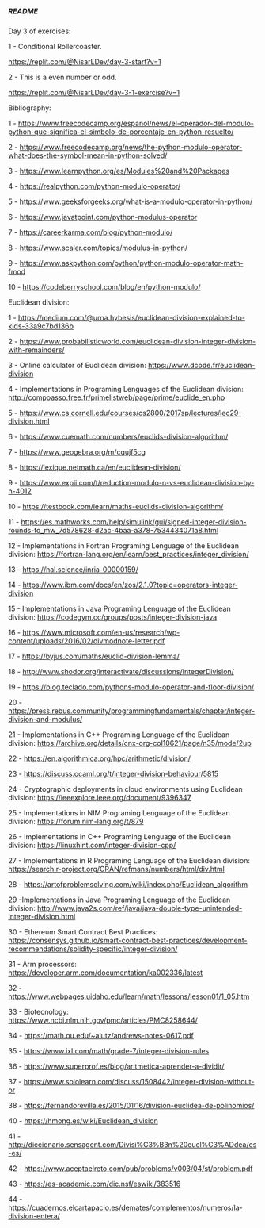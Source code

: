 ##### README


Day 3 of exercises:

1 - Conditional Rollercoaster.

https://replit.com/@NisarLDev/day-3-start?v=1

2 - This is a even number or odd.

https://replit.com/@NisarLDev/day-3-1-exercise?v=1

Bibliography:

1 - https://www.freecodecamp.org/espanol/news/el-operador-del-modulo-python-que-significa-el-simbolo-de-porcentaje-en-python-resuelto/

2 - https://www.freecodecamp.org/news/the-python-modulo-operator-what-does-the-symbol-mean-in-python-solved/

3 - https://www.learnpython.org/es/Modules%20and%20Packages

4 - https://realpython.com/python-modulo-operator/

5 - https://www.geeksforgeeks.org/what-is-a-modulo-operator-in-python/

6 - https://www.javatpoint.com/python-modulus-operator

7 - https://careerkarma.com/blog/python-modulo/

8 - https://www.scaler.com/topics/modulus-in-python/

9 - https://www.askpython.com/python/python-modulo-operator-math-fmod

10 - https://codeberryschool.com/blog/en/python-modulo/

Euclidean division:

1 - https://medium.com/@urna.hybesis/euclidean-division-explained-to-kids-33a9c7bd136b

2 - https://www.probabilisticworld.com/euclidean-division-integer-division-with-remainders/

3 - Online calculator of Euclidean division: https://www.dcode.fr/euclidean-division

4 - Implementations in Programing Lenguages of the Euclidean division:   http://compoasso.free.fr/primelistweb/page/prime/euclide_en.php

5 - https://www.cs.cornell.edu/courses/cs2800/2017sp/lectures/lec29-division.html

6 - https://www.cuemath.com/numbers/euclids-division-algorithm/

7 - https://www.geogebra.org/m/cqujf5cg

8 - https://lexique.netmath.ca/en/euclidean-division/

9 - https://www.expii.com/t/reduction-modulo-n-vs-euclidean-division-by-n-4012

10 - https://testbook.com/learn/maths-euclids-division-algorithm/

11 - https://es.mathworks.com/help/simulink/gui/signed-integer-division-rounds-to_mw_7d578628-d2ac-4baa-a378-7534434071a8.html

12 - Implementations in Fortran Programing Lenguage of the Euclidean division: https://fortran-lang.org/en/learn/best_practices/integer_division/

13 - https://hal.science/inria-00000159/

14 - https://www.ibm.com/docs/en/zos/2.1.0?topic=operators-integer-division

15 - Implementations in Java Programing Lenguage of the Euclidean division: https://codegym.cc/groups/posts/integer-division-java

16 - https://www.microsoft.com/en-us/research/wp-content/uploads/2016/02/divmodnote-letter.pdf

17 - https://byjus.com/maths/euclid-division-lemma/

18 - http://www.shodor.org/interactivate/discussions/IntegerDivision/

19 - https://blog.teclado.com/pythons-modulo-operator-and-floor-division/

20 - https://press.rebus.community/programmingfundamentals/chapter/integer-division-and-modulus/

21 - Implementations in C++ Programing Lenguage of the Euclidean division: https://archive.org/details/cnx-org-col10621/page/n35/mode/2up

22 - https://en.algorithmica.org/hpc/arithmetic/division/

23 - https://discuss.ocaml.org/t/integer-division-behaviour/5815

24 - Cryptographic deployments in cloud environments using Euclidean division: https://ieeexplore.ieee.org/document/9396347

25 - Implementations in NIM Programing Lenguage of the Euclidean division: https://forum.nim-lang.org/t/879

26 - Implementations in C++ Programing Lenguage of the Euclidean division: https://linuxhint.com/integer-division-cpp/

27 - Implementations in R Programing Lenguage of the Euclidean division: https://search.r-project.org/CRAN/refmans/numbers/html/div.html

28 - https://artofproblemsolving.com/wiki/index.php/Euclidean_algorithm

29 -Implementations in Java Programing Lenguage of the Euclidean division: http://www.java2s.com/ref/java/java-double-type-unintended-integer-division.html

30 - Ethereum Smart Contract Best Practices: https://consensys.github.io/smart-contract-best-practices/development-recommendations/solidity-specific/integer-division/

31 - Arm processors: https://developer.arm.com/documentation/ka002336/latest

32 - https://www.webpages.uidaho.edu/learn/math/lessons/lesson01/1_05.htm

33 - Biotecnology: https://www.ncbi.nlm.nih.gov/pmc/articles/PMC8258644/

34 - https://math.ou.edu/~alutz/andrews-notes-0617.pdf

35 - https://www.ixl.com/math/grade-7/integer-division-rules

36 - https://www.superprof.es/blog/aritmetica-aprender-a-dividir/

37 - https://www.sololearn.com/discuss/1508442/integer-division-without-or

38 - https://fernandorevilla.es/2015/01/16/division-euclidea-de-polinomios/

40 - https://hmong.es/wiki/Euclidean_division

41 - http://diccionario.sensagent.com/Divisi%C3%B3n%20eucl%C3%ADdea/es-es/

42 - https://www.aceptaelreto.com/pub/problems/v003/04/st/problem.pdf

43 - https://es-academic.com/dic.nsf/eswiki/383516

44 - https://cuadernos.elcartapacio.es/demates/complementos/numeros/la-division-entera/
